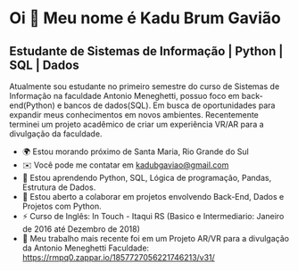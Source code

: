 
Oi 👋 Meu nome é Kadu Brum Gavião
=================================

Estudante de Sistemas de Informação | Python | SQL | Dados
----------------------------------------------------------

Atualmente sou estudante no primeiro semestre do curso de Sistemas de Informação na faculdade Antonio Meneghetti, possuo foco em back-end(Python) e bancos de dados(SQL). Em busca de oportunidades para expandir meus conhecimentos em novos ambientes. 
Recentemente terminei um projeto acadêmico de criar um experiência VR/AR para a divulgação da faculdade.

* 🌍  Estou morando próximo de Santa Maria, Rio Grande do Sul
* ✉️  Você pode me contatar em [kadubgaviao@gmail.com](mailto:kadubgaviao@gmail.com)
* 🧠  Estou aprendendo Python, SQL, Lógica de programação, Pandas, Estrutura de Dados.
* 🤝  Estou aberto a colaborar em projetos envolvendo Back-End, Dados e Projetos com Python.
* ⚡  Curso de Inglês: In Touch - Itaqui RS (Basico e Intermediario: Janeiro de 2016 até Dezembro de 2018)
* 🚀  Meu trabalho mais recente foi em um Projeto AR/VR para a divulgação da Antonio Meneghetti Faculdade: https://rmpq0.zappar.io/1857727056221746213/v31/
  
